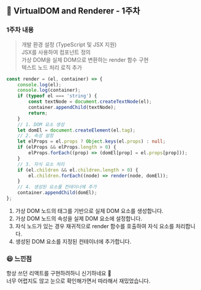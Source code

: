 ## 🎥 VirtualDOM and Renderer - 1주차
### 1주차 내용
> 개발 환경 설정 (TypeScript 및 JSX 지원)  
> JSX를 사용하여 컴포넌트 정의  
> 가상 DOM을 실제 DOM으로 변환하는 render 함수 구현  
> 텍스트 노드 처리 로직 추가
```ts
const render = (el, container) => {
    console.log(el);
    console.log(container);
    if (typeof el === 'string') {
        const textNode = document.createTextNode(el);
        container.appendChild(textNode);
        return;
    }
    // 1. DOM 요소 생성
    let domEl = document.createElement(el.tag);
    // 2. 속성 설정
    let elProps = el.props ? Object.keys(el.props) : null;
    if (elProps && elProps.length > 0) {
        elProps.forEach((prop) => (domEl[prop] = el.props[prop]));
    }
    // 3. 자식 요소 처리
    if (el.children && el.children.length > 0) {
        el.children.forEach((node) => render(node, domEl));
    }
    // 4. 생성된 요소를 컨테이너에 추가
    container.appendChild(domEl);
};
```
1. 가상 DOM 노드의 태그를 기반으로 실제 DOM 요소를 생성합니다.
2. 가상 DOM 노드의 속성을 실제 DOM 요소에 설정합니다.
3. 자식 노드가 있는 경우 재귀적으로 render 함수를 호출하여 자식 요소를 처리합니다.
4. 생성된 DOM 요소를 지정된 컨테이너에 추가합니다.

### 😆 느낀점
항상 쓰던 리액트를 구현하려하니 신기하네요 🧐  
너무 어렵지도 않고 눈으로 확인해가면서 따라해서 재밌었습니다.
